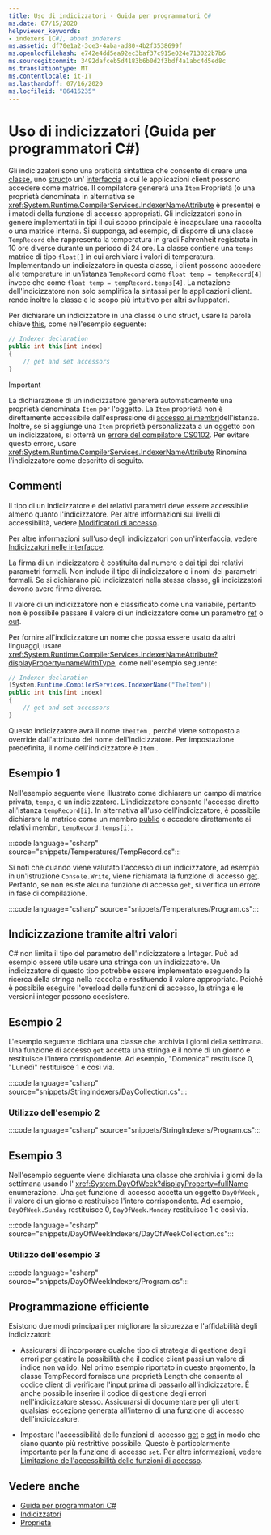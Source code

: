 ```yaml
---
title: Uso di indicizzatori - Guida per programmatori C#
ms.date: 07/15/2020
helpviewer_keywords:
- indexers [C#], about indexers
ms.assetid: df70e1a2-3ce3-4aba-ad80-4b2f3538699f
ms.openlocfilehash: e742e4dd5ea92ec3baf37c915e024e713022b7b6
ms.sourcegitcommit: 3492dafceb5d4183b6b0d2f3bdf4a1abc4d5ed8c
ms.translationtype: MT
ms.contentlocale: it-IT
ms.lasthandoff: 07/16/2020
ms.locfileid: "86416235"
---
```

# <a name="using-indexers-c-programming-guide"></a>Uso di indicizzatori (Guida per programmatori C#)

Gli indicizzatori sono una praticità sintattica che consente di creare una [classe](../../language-reference/keywords/class.md), uno [struct](../../language-reference/builtin-types/struct.md)o un' [interfaccia](../../language-reference/keywords/interface.md) a cui le applicazioni client possono accedere come matrice. Il compilatore genererà una `Item` Proprietà (o una proprietà denominata in alternativa se <xref:System.Runtime.CompilerServices.IndexerNameAttribute> è presente) e i metodi della funzione di accesso appropriati. Gli indicizzatori sono in genere implementati in tipi il cui scopo principale è incapsulare una raccolta o una matrice interna. Si supponga, ad esempio, di disporre di una classe `TempRecord` che rappresenta la temperatura in gradi Fahrenheit registrata in 10 ore diverse durante un periodo di 24 ore. La classe contiene una `temps` matrice di tipo `float[]` in cui archiviare i valori di temperatura. Implementando un indicizzatore in questa classe, i client possono accedere alle temperature in un'istanza `TempRecord` come `float temp = tempRecord[4]` invece che come `float temp = tempRecord.temps[4]`. La notazione dell'indicizzatore non solo semplifica la sintassi per le applicazioni client. rende inoltre la classe e lo scopo più intuitivo per altri sviluppatori.

Per dichiarare un indicizzatore in una classe o uno struct, usare la parola chiave [this](../../language-reference/keywords/this.md), come nell'esempio seguente:

```csharp
// Indexer declaration
public int this[int index]
{
    // get and set accessors
}
```

> [!IMPORTANT]
> La dichiarazione di un indicizzatore genererà automaticamente una proprietà denominata `Item` per l'oggetto. La `Item` proprietà non è direttamente accessibile dall'espressione di [accesso ai membri](../../language-reference/operators/member-access-operators.md#member-access-expression-)dell'istanza. Inoltre, se si aggiunge una `Item` proprietà personalizzata a un oggetto con un indicizzatore, si otterrà un [errore del compilatore CS0102](../../misc/cs0102.md). Per evitare questo errore, usare <xref:System.Runtime.CompilerServices.IndexerNameAttribute> Rinomina l'indicizzatore come descritto di seguito.

## <a name="remarks"></a>Commenti

Il tipo di un indicizzatore e dei relativi parametri deve essere accessibile almeno quanto l'indicizzatore. Per altre informazioni sui livelli di accessibilità, vedere [Modificatori di accesso](../../language-reference/keywords/access-modifiers.md).

Per altre informazioni sull'uso degli indicizzatori con un'interfaccia, vedere [Indicizzatori nelle interfacce](./indexers-in-interfaces.md).

La firma di un indicizzatore è costituita dal numero e dai tipi dei relativi parametri formali. Non include il tipo di indicizzatore o i nomi dei parametri formali. Se si dichiarano più indicizzatori nella stessa classe, gli indicizzatori devono avere firme diverse.

Il valore di un indicizzatore non è classificato come una variabile, pertanto non è possibile passare il valore di un indicizzatore come un parametro [ref](../../language-reference/keywords/ref.md) o [out](../../language-reference/keywords/out-parameter-modifier.md).

Per fornire all'indicizzatore un nome che possa essere usato da altri linguaggi, usare <xref:System.Runtime.CompilerServices.IndexerNameAttribute?displayProperty=nameWithType>, come nell'esempio seguente:

```csharp
// Indexer declaration
[System.Runtime.CompilerServices.IndexerName("TheItem")]
public int this[int index]
{
    // get and set accessors
}
```

Questo indicizzatore avrà il nome `TheItem` , perché viene sottoposto a override dall'attributo del nome dell'indicizzatore. Per impostazione predefinita, il nome dell'indicizzatore è `Item` .

## <a name="example-1"></a>Esempio 1

Nell'esempio seguente viene illustrato come dichiarare un campo di matrice privata, `temps`, e un indicizzatore. L'indicizzatore consente l'accesso diretto all'istanza `tempRecord[i]`. In alternativa all'uso dell'indicizzatore, è possibile dichiarare la matrice come un membro [public](../../language-reference/keywords/public.md) e accedere direttamente ai relativi membri, `tempRecord.temps[i]`.

:::code language="csharp" source="snippets/Temperatures/TempRecord.cs":::

Si noti che quando viene valutato l'accesso di un indicizzatore, ad esempio in un'istruzione `Console.Write`, viene richiamata la funzione di accesso [get](../../language-reference/keywords/get.md). Pertanto, se non esiste alcuna funzione di accesso `get`, si verifica un errore in fase di compilazione.

:::code language="csharp" source="snippets/Temperatures/Program.cs":::

## <a name="indexing-using-other-values"></a>Indicizzazione tramite altri valori

C# non limita il tipo del parametro dell'indicizzatore a Integer. Può ad esempio essere utile usare una stringa con un indicizzatore. Un indicizzatore di questo tipo potrebbe essere implementato eseguendo la ricerca della stringa nella raccolta e restituendo il valore appropriato. Poiché è possibile eseguire l'overload delle funzioni di accesso, la stringa e le versioni integer possono coesistere.

## <a name="example-2"></a>Esempio 2

L'esempio seguente dichiara una classe che archivia i giorni della settimana. Una funzione di accesso `get` accetta una stringa e il nome di un giorno e restituisce l'intero corrispondente. Ad esempio, "Domenica" restituisce 0, "Lunedì" restituisce 1 e così via.

:::code language="csharp" source="snippets/StringIndexers/DayCollection.cs":::

### <a name="consuming-example-2"></a>Utilizzo dell'esempio 2

:::code language="csharp" source="snippets/StringIndexers/Program.cs":::

## <a name="example-3"></a>Esempio 3

Nell'esempio seguente viene dichiarata una classe che archivia i giorni della settimana usando l' <xref:System.DayOfWeek?displayProperty=fullName> enumerazione. Una `get` funzione di accesso accetta un oggetto `DayOfWeek` , il valore di un giorno e restituisce l'intero corrispondente. Ad esempio, `DayOfWeek.Sunday` restituisce 0, `DayOfWeek.Monday` restituisce 1 e così via.

:::code language="csharp" source="snippets/DayOfWeekIndexers/DayOfWeekCollection.cs":::

### <a name="consuming-example-3"></a>Utilizzo dell'esempio 3

:::code language="csharp" source="snippets/DayOfWeekIndexers/Program.cs":::

## <a name="robust-programming"></a>Programmazione efficiente

Esistono due modi principali per migliorare la sicurezza e l'affidabilità degli indicizzatori:

- Assicurarsi di incorporare qualche tipo di strategia di gestione degli errori per gestire la possibilità che il codice client passi un valore di indice non valido. Nel primo esempio riportato in questo argomento, la classe TempRecord fornisce una proprietà Length che consente al codice client di verificare l'input prima di passarlo all'indicizzatore. È anche possibile inserire il codice di gestione degli errori nell'indicizzatore stesso. Assicurarsi di documentare per gli utenti qualsiasi eccezione generata all'interno di una funzione di accesso dell'indicizzatore.

- Impostare l'accessibilità delle funzioni di accesso [get](../../language-reference/keywords/get.md) e [set](../../language-reference/keywords/set.md) in modo che siano quanto più restrittive possibile. Questo è particolarmente importante per la funzione di accesso `set`. Per altre informazioni, vedere [Limitazione dell'accessibilità delle funzioni di accesso](../classes-and-structs/restricting-accessor-accessibility.md).

## <a name="see-also"></a>Vedere anche

- [Guida per programmatori C#](../index.md)
- [Indicizzatori](./index.md)
- [Proprietà](../classes-and-structs/properties.md)
